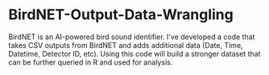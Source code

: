 # BirdNET-Output-Data-Wrangling
BirdNET is an AI-powered bird sound identifier. I've developed a code that takes CSV outputs from BirdNET and adds additional data (Date, Time, Datetime, Detector ID, etc). Using this code will build a stronger dataset that can be further queried in R and used for analysis.
